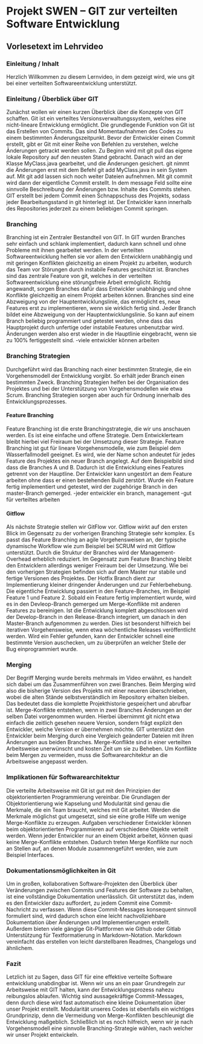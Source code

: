 # Projekt SWEN – GIT zur verteilten Software Entwicklung
## Vorlesetext im Lehrvideo

### Einleitung / Inhalt
Herzlich Willkommen zu diesem Lernvideo, in dem gezeigt wird, wie uns git bei einer verteilten Softwareentwicklung unterstützt. 

### Einleitung / Überblick über GIT
Zunächst wollen wir einen kurzen Überblick über die Konzepte von GIT schaffen.
Git ist ein verteiltes Versionsverwaltungssystem, welches eine nicht-lineare Entwicklung ermöglicht.
Die grundlegende Funktion von Git ist das Erstellen von Commits. Das sind Momentaufnahmen des Codes zu einem bestimmten Änderungszeitpunkt.
Bevor der Entwickler einen Commit erstellt, gibt er Git mit einer Reihe von Befehlen zu verstehen, welche Änderungen getrackt werden sollen. 
Zu Beginn wird mit git pull das eigene lokale Repository auf den neusten Stand gebracht. Danach wird an der Klasse MyClass.java gearbeitet, und die Änderungen gesichert. git nimmt die Änderungen erst mit dem Befehl git add MyClass.java in sein System auf. Mit git add lassen sich noch weiter Dateien aufnehmen. Mit git commit wird dann der eigentliche Commit erstellt. In dem message Feld sollte eine sinnvolle Beschreibung der Änderungen bzw. Inhalte des Commits stehen. 
GIT erstellt bei jedem Commit einen Schnappschuss des Projekts, sodass jeder Bearbeitungsstand in git hinterlegt ist.
Der Entwickler kann innerhalb des Repositories jederzeit zu einem beliebigen Commit springen.

### Branching
Branching ist ein Zentraler Bestandteil von GIT. In GIT wurden Branches sehr einfach und schlank implementiert, dadurch kann schnell und ohne Probleme mit ihnen gearbeitet werden.
In der verteilten Softwareentwicklung helfen sie vor allem den Entwicklern unabhängig und mit geringen Konflikten gleichzeitig an einem Projekt zu arbeiten, wodurch das Team vor Störungen durch instabile Features geschützt ist.
Branches sind das zentrale Feature von git, welches in der verteilten Softwareentwicklung eine störungsfreie Arbeit ermöglicht. Richtig angewandt, sorgen Branches dafür dass Entwickler unabhängig und ohne Konflikte gleichzeitig an einem Projekt arbeiten können. 
Branches sind eine Abzweigung von der Hauptentwicklungslinie, das ermöglicht es, neue Features erst zu implementieren, wenn sie wirklich fertig sind.
Jeder Branch bildet eine Abzweigung von der Hauptentwicklungslinie. So kann auf einem Branch beliebig programmiert und getestet werden, ohne dass das Hauptprojekt durch unfertige oder instabile Features unbenutzbar wird. Änderungen werden also erst wieder in die Hauptlinie eingebracht, wenn sie zu 100% fertiggestellt sind.
-viele entwickler können arbeiten

### Branching Strategien
Durchgeführt wird das Branching nach einer bestimmten Strategie, die ein Vorgehensmodell der Entwicklung vorgibt. So erhält jeder Branch einen bestimmten Zweck. Branching Strategien helfen bei der Organisation des Projektes und bei der Unterstützung von Vorgehensmodellen wie etwa Scrum. Branching Strategien sorgen aber auch für Ordnung innerhalb des Entwicklungsprozesses.

#### Feature Branching
Feature Branching ist die erste Branchingstrategie, die wir uns anschauen werden. Es ist eine einfache und offene Strategie. Dem Entwicklerteam bleibt hierbei viel Freiraum bei der Umsetzung dieser Strategie.
Feature Branching ist gut für lineare Vorgehensmodelle, wie zum Beispiel dem Wasserfallmodell geeignet.
Es wird, wie der Name schon andeutet für jedes Feature des Projektes ein neuer Branch angelegt. Auf dem Beispielbild sind dass die Branches A und B. Dadurch ist die Entwicklung eines Features getrennt von der Hauptline. Der Entwickler kann ungestört an dem Feature arbeiten ohne dass er einen bestehenden Build zerstört. Wurde ein Feature fertig implementiert und getestet, wird der zugehörige Branch in den master-Branch gemerged.
-jeder entwickler ein branch, management
-gut für verteiltes arbeiten

#### Gitflow
Als nächste Strategie stellen wir GitFlow vor. 
Gitflow wirkt auf den ersten Blick im Gegensatz zu der vorherigen Branching Strategie sehr komplex. Es passt das Feature Branching an agile Vorgehensweisen an, der typische dynamische Workflow wie zum Beispiel bei SCRUM wird mit Gitflow unterstützt. Durch die Struktur der Branches wird der Management-Overhead erheblich reduziert. 
Im Gegensatz zum Feature Branching bleibt den Entwicklern allerdings weniger Freiraum bei der Umsetzung.
Wie bei den vorherigen Strategien befinden sich auf dem Master nur stabile und fertige Versionen des Projektes. Der Hotfix Branch dient zur Implementierung kleiner dringender Änderungen und zur Fehlerbehebung.
Die eigentliche Entwicklung passiert in den Feature-Branches, im Beispiel Feature 1 und Feature 2. Sobald ein Feature fertig implementiert wurde, wird es in den Devleop-Branch gemerged um Merge-Konflikte mit anderen Features zu bereinigen. Ist die Entwicklung komplett abgeschlossen wird der Develop-Branch in den Release-Branch integriert, um danach in den Master-Branch aufgenommen zu werden. Dies ist besonderst hilfreich bei iterativen Vorgehensweise, wenn etwa wöchentliche Releases veröffentlicht werden. Wird ein Fehler gefunden, kann der Entwickler schnell eine bestimmte Version auschecken, um zu überprüfen an welcher Stelle der Bug einprogrammiert wurde. 

### Merging
Der Begriff Merging wurde bereits mehrmals im Video erwähnt, es handelt sich dabei um das Zusammenführen von zwei Branches. Beim Merging wird also die bisherige Version des Projekts mit einer neueren überschrieben, wobei die alten Stände selbstverständlich im Repository erhalten bleiben. Das bedeutet dass die komplette Projekthistorie gespeichert und abrufbar ist. Merge-Konflikte entstehen, wenn in zwei Branches Änderungen an der selben Datei vorgenommen wurden. Hierbei übernimmt git nicht etwa einfach die zeitlich gesehen neuere Version, sondern frägt explizit den Entwickler, welche Version er übernehmen möchte.
GIT unterstützt den Entwickler beim Merging durch eine Vergleich geänderter Dateien mit ihren Änderungen aus beiden Branches. Merge-Konflikte sind in einer verteilten Arbeitsweise unerwünscht und kosten Zeit um sie zu Beheben. Um Konflikte beim Mergen zu vermeiden, muss die Softwarearchitektur an die Arbeitsweise angepasst werden.

### Implikationen für Softwarearchitektur
Die verteilte Arbeitsweise mit Git ist gut mit den Prinzipien der objektorientierten Programmierung vereinbar. Die Grundlagen der Objektorientierung wie Kapselung und Modularität sind genau die Merkmale, die ein Team braucht, welches mit Git arbeitet. Werden die Merkmale möglichst gut umgesetzt, sind sie eine große Hilfe um wenige Merge-Konflikte zu erzeugen.
Aufgaben verschiedener Entwickler können beim objektorientierten Programmieren auf verschiedene Objekte verteilt werden. Wenn jeder Entwickler nur an einem Objekt arbeitet, können quasi keine Merge-Konflikte entstehen. 
Dadurch treten Merge Konflikte nur noch an Stellen auf, an denen Module zusammengeführt werden, wie zum Beispiel Interfaces.

### Dokumentationsmöglichkeiten in Git
Um in großen, kollaborativen Software-Projekten den Überblick über Veränderungen zwischen Commits und Features der Software zu behalten, ist eine vollständige Dokumentation unerlässlich.
Git unterstützt das, indem es den Entwickler dazu auffordert, zu jedem Commit eine Commit-Nachricht zu verfassen. Wenn diese Commit-Messages konsequent sinnvoll formuliert sind, wird dadurch schon eine leicht nachvollziehbare Dokumentation über Änderungen und Implementierungen erstellt.
Außerdem bieten viele gängige Git-Plattformen wie Github oder Gitlab Unterstützung für Textformatierung in Markdown-Notation. Markdown vereinfacht das erstellen von leicht darstellbaren Readmes, Changelogs und ähnlichem.

### Fazit
Letzlich ist zu Sagen, dass GIT für eine effektive verteilte Software entwicklung unabdingbar ist. Wenn wir uns an ein paar Grundregeln zur Arbeitsweise mit GIT halten, kann der Entwicklungsprozess nahezu reibungslos ablaufen. Wichtig sind aussagekräftige Commit-Messages, denn durch diese wird fast automatisch eine kleine Dokumentation über unser Projekt erstellt. Modularität unseres Codes ist ebenfalls ein wichtiges Grundprinzip, denn die Vermeidung von Merge-Konflikten beschleunigt die Entwicklung maßgeblich. Schließlich ist es noch hilfreich, wenn wir je nach Vorgehensmodell eine sinnvolle Branching-Strategie wählen, nach welcher wir unser Projekt entwickeln.



